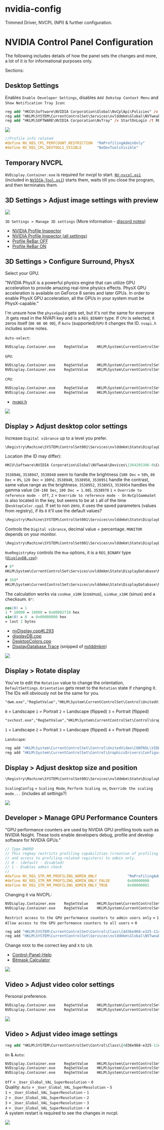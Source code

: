 # nvidia-config
Trimmed Driver, NVCPL (NPI) &amp; further configuration.


# NVIDIA Control Panel Configuration
The following includes details of how the panel sets the changes and more, a lot of it is for informational purposes only.

Sections:

## Desktop Settings

Enables `Enable Developer Settings`, disables `Add Dekstop Context Menu` and `Show Notification Tray Icon`:
```ps
reg add "HKCU\Software\NVIDIA Corporation\Global\NvCplApi\Policies" /v ContextUIPolicy /t REG_DWORD /d 0 /f
reg add "HKLM\SYSTEM\CurrentControlSet\Services\nvlddmkm\Global\NVTweak" /v NvDevToolsVisible /t REG_DWORD /d 1 /f
reg add "HKLM\SOFTWARE\NVIDIA Corporation\NvTray" /v StartOnLogin /t REG_DWORD /d 0 /f
```
![](https://github.com/5Noxi/nvidia-config/blob/main/images/nvcpl0.png)  
```h
//Profile info related
#define NV_REG_CPL_PERFCOUNT_RESTRICTION  "RmProfilingAdminOnly"
#define NV_REG_CPL_DEVTOOLS_VISIBLE       "NvDevToolsVisible"
```

## Temporary NVCPL

`NVDisplay.Container.exe` is required for nvcpl to start. [`NV-nvcpl.ps1`](https://github.com/5Noxi/nvidia-config/blob/main/NV-nvcpl.ps1) (included in [`NVIDIA-Tool.ps1`](https://github.com/5Noxi/nvidia-config/blob/main/NVIDIA-Tool.ps1)) starts them, waits till you close the program, and then terminates them.

## 3D Settings > Adjust image settings with preview

![](https://github.com/5Noxi/nvidia-config/blob/main/images/nvcpl1.png)  

`3D Settings > Manage 3D settings` (More information - [discord notes](https://discord.com/channels/836870260715028511/1375059420970487838/1412446705869394071))
- [NVIDIA Profile Inspector](https://github.com/Orbmu2k/nvidiaProfileInspector)  
- [NVIDIA Profile Inspector (all settings)](https://github.com/Ixeoz/nvidiaProfileInspector-UNLOCKED)  
- [Profile ReBar OFF](https://github.com/5Noxi/Files/releases/download/Fortnite/NV-ROFF.nip)  
- [Profile ReBar ON](https://github.com/5Noxi/Files/releases/download/Fortnite/NV-RON.nip)  

## 3D Settings > Configure Surround, PhysX

Select your GPU.

"NVIDIA PhysX is a powerful physics engine that can utilize GPU acceleration to provide amazing real-time physics effects. PhysX GPU acceleration is available on GeForce 8 series and later GPUs. In order to enable PhysX GPU acceleration, all the GPUs in your system must be PhysX-capable."

I'm unsure how the `physxGpuId` gets set, but it's not the same for everyone .It gets read in the NVAPI key and is a `REG_BINARY` type. If `CPU` is selected, it zeros itself (`00 00 00 00`), if `Auto` (supported)/`GPU` it changes the ID. `nvapi.h` includes some notes.

`Auto-select`:
```ps
NVDisplay.Container.exe    RegSetValue    HKLM\System\CurrentControlSet\Services\nvlddmkm\Global\NVTweak\NvCplPhysxAuto    Type: REG_DWORD, Length: 4, Data: 1
```
`GPU`:
```ps
NVDisplay.Container.exe    RegSetValue    HKLM\System\CurrentControlSet\Services\nvlddmkm\Global\NVTweak\NvCplPhysxAuto    Type: REG_DWORD, Length: 4, Data: 0
NVDisplay.Container.exe    RegSetValue    HKLM\System\CurrentControlSet\Services\nvlddmkm\NVAPI\physxGpuId    Type: REG_BINARY, Length: 4, Data: 00 07 00 00
```
`CPU`:
```ps
NVDisplay.Container.exe    RegSetValue    HKLM\System\CurrentControlSet\Services\nvlddmkm\Global\NVTweak\NvCplPhysxAuto    Type: REG_DWORD, Length: 4, Data: 0
NVDisplay.Container.exe    RegSetValue    HKLM\System\CurrentControlSet\Services\nvlddmkm\NVAPI\physxGpuId    Type: REG_BINARY, Length: 4, Data: 00 00 00 00
```
- [nvapi.h](https://github.com/5Noxi/nvidia-config/blob/main/files/nvapi.h)  

![](https://github.com/5Noxi/nvidia-config/blob/main/images/nvcpl2.png)  

## Display > Adjust desktop color settings 

Increase `Digital vibrance` up to a level you prefer.
```ps
\Registry\Machine\SYSTEM\ControlSet001\Services\nvlddmkm\State\DisplayDatabase\MONITOR : SaturationRegistryKey
```

Location (the ID may differ):
```ps
HKCU\Software\NVIDIA Corporation\Global\NVTweak\Devices\1364265386-0\Color
```
`3538946`, `3538947`, `3538948` seem to handle the brightness (`100 Dec` = `50%`, `80 Dec` = `0%`, `120 Dec` = `100%`). 
`3538949`, `3538950`, `3538951` handle the contrast, same value range as the brightness. 
`3538952`, `3538953`, `3538954` handles the gamma value (`30-180 Dec`, `100 Dec = 1.00`). 
`3538970` `1` = `Override to reference mode - Off`, `2` = `Override to reference mode - On`
`NvCplGammaSet` is also located in the key, but seems to be at `1` all of the time (`DesktopColor.cpp`). If set to non zero, it uses the saved parameters (values from registry), if its `0` it'll use the default values?

```ps
\Registry\Machine\SYSTEM\ControlSet001\Services\nvlddmkm\State\DisplayDatabase\MONITOR : SaturationRegistryKey
```
Controls the `Digital vibrance`, decimal value = percentage. `MONITOR` depends on your monitor.

```ps
\Registry\Machine\SYSTEM\ControlSet001\Services\nvlddmkm\State\DisplayDatabase\MONITOR : HueRegistryKey
```
`HueRegistryKey` controls the `Hue` options, it is a `REG_BINARY` type ([`displayDB.cpp`](https://github.com/5Noxi/nvidia-config/blob/main/files/displayDB.cpp)):
```ps
# 0°
HKLM\System\CurrentControlSet\Services\nvlddmkm\State\DisplayDatabase\MSI3CB01222_2E_07E4_FF\HueRegistryKey    Type: REG_BINARY, Length: 20, Data: DB 01 00 00 14 00 00 00 10 27 00 00 00 00 00 00
```
```ps
# 359°
HKLM\System\CurrentControlSet\Services\nvlddmkm\State\DisplayDatabase\MSI3CB01222_2E_07E4_FF\HueRegistryKey    Type: REG_BINARY, Length: 20, Data: DB 01 00 00 14 00 00 00 0E 27 00 00 52 FF FF FF
```
The calculation works via `cosHue_x10K` (cosinus), `sinHue_x10K` (sinus) and a checksum. `0°`:
```ps
cos(0) = 1
1 * 10000 = 10000 = 0x00002710 hex
sin(0) = 0  = 0x00000000 hex
= last 2 bytes
```
- [nvDisplay.cpp#L293](https://github.com/pbatard/nvBrightness/blob/8f4a183532f1048375608fc70ad03c38652fc140/src/nvDisplay.cpp#L293)  
- [displayDB.cpp](https://github.com/5Noxi/nvidia-config/blob/main/files/displayDB.cpp)  
- [DesktopColors.cpp](https://github.com/5Noxi/nvidia-config/blob/main/files/DesktopColors.cpp)  
- [DisplayDatabase Trace](https://github.com/5Noxi/nvidia-config/blob/main/files/display.txt) (snipped of [nvlddmkm](https://github.com/5Noxi/wpr-reg-records/blob/main/nvlddmkm.txt))  

![](https://github.com/5Noxi/nvidia-config/blob/main/images/nvcpl3.png)  

## Display > Rotate display

You've to edit the `Rotation` value to change the orientation, `DefaultSettings.Orientation` gets reset to the `Rotation` state if changing it. The IDs will obviously not be the same for you.

```ps
"dwm.exe","RegSetValue","HKLM\System\CurrentControlSet\Control\UnitedVideo\CONTROL\VIDEO\{0096AEE5-861E-11F0-896E-806E6F6E6963}\0000\DefaultSettings.Orientation","Type: REG_DWORD, Length: 4, Data: 0"
```
`0` = Landscape
`1` = Portrait
`2` = Landscape (flipped)
`3` = Portrait (flipped)

```ps
"svchost.exe","RegSetValue","HKLM\System\CurrentControlSet\Control\GraphicsDrivers\Configuration\MSI3CB01222_2E_07E4_FF^28BF11A4ED9F56277B96046CA0884335\00\00\Rotation","Type: REG_DWORD, Length: 4, Data: 1"
```
`1` = Landscape
`2` = Portrait
`3` = Landscape (flipped)
`4` = Portrait (flipped)

`Landscape`:
```bat
reg add "HKLM\System\CurrentControlSet\Control\UnitedVideo\CONTROL\VIDEO\{0096AEE5-861E-11F0-896E-806E6F6E6963}\0000" /v DefaultSettings.Orientation /t REG_DWORD /d 0 /f
reg add "HKLM\System\CurrentControlSet\Control\GraphicsDrivers\Configuration\MSI3CB01222_2E_07E4_FF^28BF11A4ED9F56277B96046CA0884335\00\00" /v Rotation /t REG_DWORD /d 1 /f
```

## Display > Adjust desktop size and position

```ps
\Registry\Machine\SYSTEM\ControlSet001\Services\nvlddmkm\State\DisplayDatabase\MONITORXXXXX : ScalingConfig
```
`ScalingConfig` = `Scaling Mode`, `Perform Scaling on`, `Override the scaling mode...` (includes all settings?)

![](https://github.com/5Noxi/nvidia-config/blob/main/images/nvcpl4.png)  

## Developer > Manage GPU Performance Counters

"GPU performance counters are used by NVIDIA GPU profiling tools such as NVIDIA Nsight. These tools enable developers debug, profile and develop software for NVIDIA GPUs."
```h
// Type DWORD
// This regkey restricts profiling capabilities (creation of profiling objects
// and access to profiling-related registers) to admin only.
// 0 - (default - disabled)
// 1 - Enables admin check
//
#define NV_REG_STR_RM_PROFILING_ADMIN_ONLY              "RmProfilingAdminOnly"
#define NV_REG_STR_RM_PROFILING_ADMIN_ONLY_FALSE        0x00000000
#define NV_REG_STR_RM_PROFILING_ADMIN_ONLY_TRUE         0x00000001
```
Changing it via NVCPL:
```ps
NVDisplay.Container.exe    RegSetValue    HKLM\System\CurrentControlSet\Services\nvlddmkm\Global\NVTweak\RmProfilingAdminOnly    Type: REG_DWORD, Length: 4, Data: 1
NVDisplay.Container.exe    RegSetValue    HKLM\System\CurrentControlSet\Control\Class\{4d36e968-e325-11ce-bfc1-08002be10318}\0000\RmProfilingAdminOnly    Type: REG_DWORD, Length: 4, Data: 1
```
`Restrict access to the GPU performance counters to admin users only` = `1`
`Allow access to the GPU performance counters to all users` = `0`
```bat
reg add "HKLM\SYSTEM\CurrentControlSet\Control\Class\{4d36e968-e325-11ce-bfc1-08002be10318}\XXXX" /v RmProfilingAdminOnly /t REG_DWORD /d X /f
reg add "HKLM\SYSTEM\CurrentControlSet\Services\nvlddmkm\Global\NVTweak" /v RmProfilingAdminOnly /t REG_DWORD /d X /f
```
Change `XXXX` to the correct key and `X` to `1`/`0`.
- [Control-Panel-Help](https://www.nvidia.com/content/Control-Panel-Help/vLatest/en-us/index.htm#t=mergedProjects%2FDeveloper%2FManage_Performance_Counters_-_Reference.htm&rhsearch=counters)  
- [Bitmask Calculator](https://github.com/5Noxi/bitmask-calc)  

![](https://github.com/5Noxi/nvidia-config/blob/main/images/nvcpl5.png)  

## Video > Adjust video color settings

Personal preference.
```ps
NVDisplay.Container.exe    RegSetValue    HKLM\System\CurrentControlSet\Control\Class\{4d36e968-e325-11ce-bfc1-08002be10318}\0000\_User_SUB0_DFP1_XALG_Color_Range    Type: REG_BINARY, Length: 8, Data: 00 00 00 00 00 00 00 00
NVDisplay.Container.exe    RegSetValue    HKLM\System\CurrentControlSet\Control\Class\{4d36e968-e325-11ce-bfc1-08002be10318}\0000\_User_SUB0_DFP1_XEN_Color_Range    Type: REG_DWORD, Length: 4, Data: 2147483649
```
![](https://github.com/5Noxi/nvidia-config/blob/main/images/nvcpl6.png)  

## Video > Adjust video image settings
```ps
reg add "HKLM\SYSTEM\CurrentControlSet\Control\Class\{4d36e968-e325-11ce-bfc1-08002be10318}\0000" /v _User_Global_VAL_SuperResolution /t REG_DWORD /d 0 /f
```

`On` & `Auto`:
```ps
NVDisplay.Container.exe    RegSetValue    HKLM\System\CurrentControlSet\Control\Class\{4d36e968-e325-11ce-bfc1-08002be10318}\0000\_User_Global_VAL_SuperResolution    Type: REG_DWORD, Length: 4, Data: 5
NVDisplay.Container.exe    RegSetValue    HKLM\System\CurrentControlSet\Control\Class\{4d36e968-e325-11ce-bfc1-08002be10318}\0000\_User_Global_DAT_SuperResolution    Type: REG_BINARY, Length: 128, Data: 00 00 00 00 00 00 00 00 00 00 00 00 00 00 00 00
NVDisplay.Container.exe    RegSetValue    HKLM\System\CurrentControlSet\Control\Class\{4d36e968-e325-11ce-bfc1-08002be10318}\0000\_User_Global_XEN_SuperResolution    Type: REG_DWORD, Length: 4, Data: 2147483649
```
`Off` = `_User_Global_VAL_SuperResolution` - `0`  
Quality:
`Auto` = `_User_Global_VAL_SuperResolution` - `5`  
`1` = `_User_Global_VAL_SuperResolution` - `1`  
`2` = `_User_Global_VAL_SuperResolution` - `2`  
`3` = `_User_Global_VAL_SuperResolution` - `3`  
`4` = `_User_Global_VAL_SuperResolution` - `4`  
A system restart is required to see the changes in nvcpl.

![](https://github.com/5Noxi/nvidia-config/blob/main/images/nvcpl7.png)  
